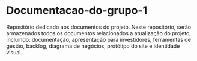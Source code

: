 # Documentacao-do-grupo-1
Repositório dedicado aos documentos do projeto. Neste repositório, serão armazenados todos os documentos relacionados a atualização do projeto, incluindo: documentação, apresentação para investidores, ferramentas de gestão, backlog, diagrama de negócios, protótipo do site e identidade visual.
